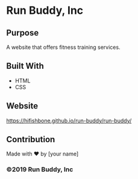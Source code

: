 # Run Buddy, Inc

## Purpose
A website that offers fitness training services. 

## Built With
* HTML
* CSS

## Website
https://hifishbone.github.io/run-buddy/run-buddy/

## Contribution
Made with ❤️ by [your name]

### ©️2019 Run Buddy, Inc 